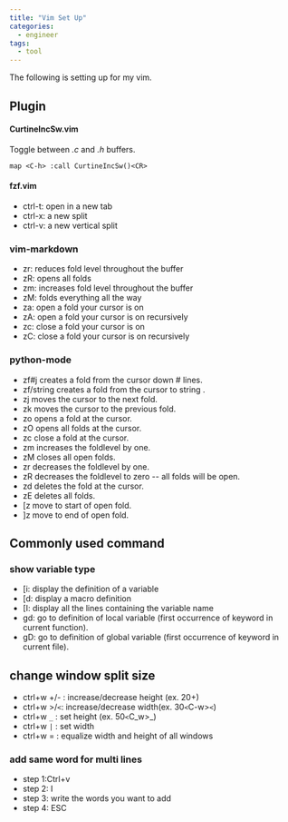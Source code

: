 ```yaml
---
title: "Vim Set Up"
categories:
  - engineer
tags:
  - tool
---
```

The following is setting up for my vim.

## Plugin
#### CurtineIncSw.vim
Toggle between *.c* and *.h* buffers.  
```
map <C-h> :call CurtineIncSw()<CR>
```
#### fzf.vim
* ctrl-t: open in a new tab  
* ctrl-x: a new split  
* ctrl-v: a new vertical split  

### vim-markdown
* zr: reduces fold level throughout the buffer
* zR: opens all folds
* zm: increases fold level throughout the buffer
* zM: folds everything all the way
* za: open a fold your cursor is on
* zA: open a fold your cursor is on recursively
* zc: close a fold your cursor is on
* zC: close a fold your cursor is on recursively

### python-mode
* zf#j creates a fold from the cursor down # lines.
* zf/string creates a fold from the cursor to string .
* zj moves the cursor to the next fold.
* zk moves the cursor to the previous fold.
* zo opens a fold at the cursor.
* zO opens all folds at the cursor.
* zc close a fold at the cursor.
* zm increases the foldlevel by one.
* zM closes all open folds.
* zr decreases the foldlevel by one.
* zR decreases the foldlevel to zero -- all folds will be open.
* zd deletes the fold at the cursor.
* zE deletes all folds.
* [z move to start of open fold.
* ]z move to end of open fold.

## Commonly used command
### show variable type
* [i: display the definition of a variable
* [d: display a macro definition
* [I: display all the lines containing the variable name 
* gd: go to definition of local variable (first occurrence of keyword in current function).
* gD: go to definition of global variable (first occurrence of keyword in current file).

## change window split size
* ctrl+w +/- :  increase/decrease height (ex. 20<C-w>+)
* ctrl+w >/`<`:  increase/decrease width(ex. 30`<`C-w>`<`) 
* ctrl+w `_` : set height (ex.  50`<`C_w>_)
* ctrl+w `|` : set width
* ctrl+w = : equalize width and height of all windows
### add same word for multi lines
* step 1:Ctrl+v 
* step 2: I
* step 3: write the words you want to add
* step 4: ESC
